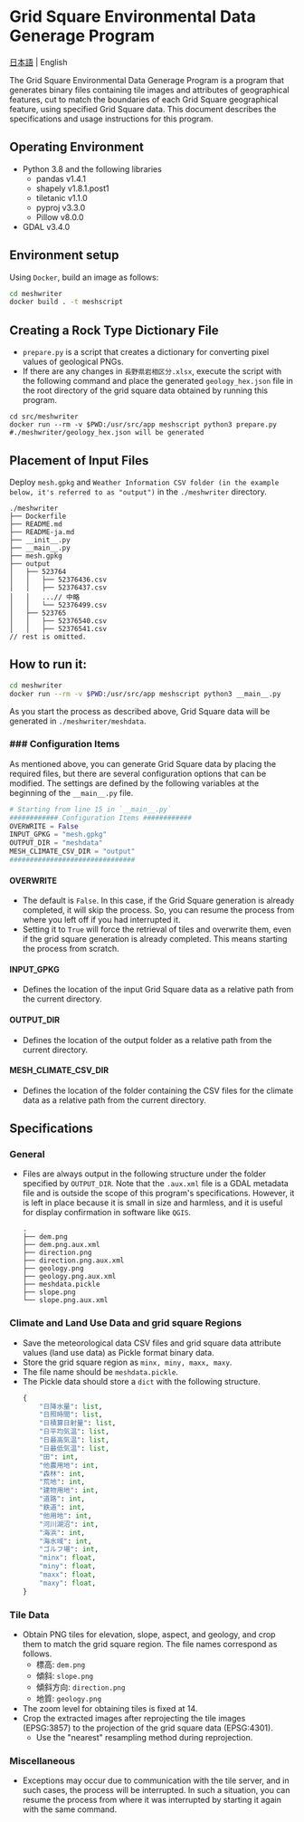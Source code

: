 # Grid Square Environmental Data Generage Program

[日本語](./README-ja.md) | English

The Grid Square Environmental Data Generage Program is a program that generates binary files containing tile images and attributes of geographical features, cut to match the boundaries of each Grid Square geographical feature, using specified Grid Square data. This document describes the specifications and usage instructions for this program.

## Operating Environment

- Python 3.8 and the following libraries
    - pandas v1.4.1
    - shapely v1.8.1.post1
    - tiletanic v1.1.0
    - pyproj v3.3.0
    - Pillow v8.0.0
- GDAL v3.4.0

## Environment setup

Using `Docker`, build an image as follows:

```sh
cd meshwriter
docker build . -t meshscript
```

## Creating a Rock Type Dictionary File

- `prepare.py` is a script that creates a dictionary for converting pixel values of geological PNGs.
- If there are any changes in `長野県岩相区分.xlsx`, execute the script with the following command and place the generated `geology_hex.json` file in the root directory of the grid square data obtained by running this program.

```shell
cd src/meshwriter
docker run --rm -v $PWD:/usr/src/app meshscript python3 prepare.py
#./meshwriter/geology_hex.json will be generated
```


## Placement of Input Files

Deploy `mesh.gpkg` and `Weather Information CSV folder (in the example below, it's referred to as "output")` in the `./meshwriter` directory.

```
./meshwriter
├── Dockerfile
├── README.md
├── README-ja.md
├── __init__.py
├── __main__.py
├── mesh.gpkg
├── output
│   ├── 523764
│   │   ├── 52376436.csv
│   │   ├── 52376437.csv
│   │   ...// 中略
│   │   └── 52376499.csv
│   ├── 523765
│   │   ├── 52376540.csv
│   │   ├── 52376541.csv
// rest is omitted.
```


## How to run it:

```sh
cd meshwriter
docker run --rm -v $PWD:/usr/src/app meshscript python3 __main__.py
```

As you start the process as described above, Grid Square data will be generated in `./meshwriter/meshdata`.

### ### Configuration Items

As mentioned above, you can generate Grid Square data by placing the required files, but there are several configuration options that can be modified. The settings are defined by the following variables at the beginning of the `__main__.py` file.

```python
# Starting from line 15 in `__main__.py`
############ Configuration Items ############
OVERWRITE = False
INPUT_GPKG = "mesh.gpkg"
OUTPUT_DIR = "meshdata"
MESH_CLIMATE_CSV_DIR = "output"
###############################
```

#### OVERWRITE

- The default is `False`. In this case, if the Grid Square generation is already completed, it will skip the process. So, you can resume the process from where you left off if you had interrupted it.
- Setting it to `True` will force the retrieval of tiles and overwrite them, even if the grid square generation is already completed. This means starting the process from scratch.

#### INPUT_GPKG

- Defines the location of the input Grid Square data as a relative path from the current directory.

#### OUTPUT_DIR

- Defines the location of the output folder as a relative path from the current directory.

#### MESH_CLIMATE_CSV_DIR

- Defines the location of the folder containing the CSV files for the climate data as a relative path from the current directory.

## Specifications

### General

- Files are always output in the following structure under the folder specified by `OUTPUT_DIR`. Note that the `.aux.xml` file is a GDAL metadata file and is outside the scope of this program's specifications. However, it is left in place because it is small in size and harmless, and it is useful for display confirmation in software like `QGIS`.

    ```
    .
    ├── dem.png
    ├── dem.png.aux.xml
    ├── direction.png
    ├── direction.png.aux.xml
    ├── geology.png
    ├── geology.png.aux.xml
    ├── meshdata.pickle
    ├── slope.png
    └── slope.png.aux.xml
    ```

### Climate and Land Use Data and grid square Regions

- Save the meteorological data CSV files and grid square data attribute values (land use data) as Pickle format binary data.
- Store the grid square region as `minx, miny, maxx, maxy`.
- The file name should be `meshdata.pickle`.
- The Pickle data should store a `dict` with the following structure.
    ```python
    {
        "日降水量": list,
        "日照時間": list,
        "日積算日射量": list,
        "日平均気温": list,
        "日最高気温": list,
        "日最低気温": list,
        "田": int,
        "他農用地": int,
        "森林": int,
        "荒地": int,
        "建物用地": int,
        "道路": int,
        "鉄道": int,
        "他用地": int,
        "河川湖沼": int,
        "海浜": int,
        "海水域": int,
        "ゴルフ場": int,
        "minx": float,
        "miny": float,
        "maxx": float,
        "maxy": float,
    }
    ```


### Tile Data

- Obtain PNG tiles for elevation, slope, aspect, and geology, and crop them to match the grid square region. The file names correspond as follows.
    - 標高: `dem.png`
    - 傾斜: `slope.png`
    - 傾斜方向: `direction.png`
    - 地質: `geology.png`
- The zoom level for obtaining tiles is fixed at 14.
- Crop the extracted images after reprojecting the tile images (EPSG:3857) to the projection of the grid square data (EPSG:4301).
    - Use the "nearest" resampling method during reprojection.

### Miscellaneous

- Exceptions may occur due to communication with the tile server, and in such cases, the process will be interrupted. In such a situation, you can resume the process from where it was interrupted by starting it again with the same command.
